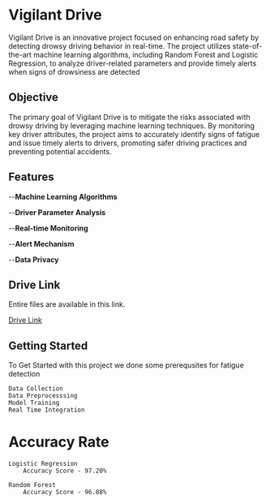 
# Vigilant Drive 

Vigilant Drive is an innovative project focused on enhancing road safety by detecting drowsy driving behavior in real-time. The project utilizes state-of-the-art machine learning algorithms, including Random Forest and Logistic Regression, to analyze driver-related parameters and provide timely alerts when signs of drowsiness are detected

## Objective

The primary goal of Vigilant Drive is to mitigate the risks associated with drowsy driving by leveraging machine learning techniques. By monitoring key driver attributes, the project aims to accurately identify signs of fatigue and issue timely alerts to drivers, promoting safer driving practices and preventing potential accidents.

## Features
--**Machine Learning Algorithms**

--**Driver Parameter Analysis**

--**Real-time Monitoring**

--**Alert Mechanism**

--**Data Privacy**

## Drive Link
Entire files are available in this link.


[Drive Link](https://drive.google.com/drive/u/0/folders/1klQYP2puS48K8KJpFrhk9s2mwHitLy6K)


## Getting Started 
To Get Started with this project we done some prerequsites for fatigue detection
 
    Data Collection
    Data Preprocesssing
    Model Training
    Real Time Integration

# Accuracy Rate 
    Logistic Regression 
        Accuracy Score - 97.20%
    
    Random Forest 
        Accuracy Score - 96.88%

